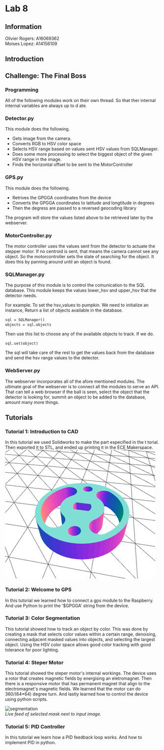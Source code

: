 # Lab 8
## Information
Olivier Rogers: A16069362  
Moises Lopez: A14156109
## Introduction


## Challenge: The Final Boss

### Programming
All of the following modules work on their own thread. So that ther internal internal variables are always up to d ate.

### Detector.py
This module does the following.
- Gets image from the camera.
- Converts RGB to HSV color space
- Selects HSV range based on values sent HSV values from SQLManager.
- Does some more processing to select the biggest object of the given HSV range in the image.
- Finds the horizontal offset to be sent to the MotorController

### GPS.py
This module does the following.
- Retrives the GPGGA coordinates from the device
- Converts the GPGGA coordinates to latitude and longtitude in degrees
- Then the degress are passed to a reversed geocoding library

The program will store the values listed above to be retrieved later by the webserver.
### MotorController.py
The motor controller uses the values sent from the detector to actuate the stepper motor.
If no centroid is sent, that means the camera cannot see any object. So the motorcontroller sets the state of searching for the object. It does this by panning around until an object is found.

### SQLManager.py
The purpose of this module is to control the comunication to the SQL database. This module keeps the values lower_hsv and upper_hsv that the detector needs.

For example. To set the hsv_values to pumpkin. We need to initialize an instance, Return a list of objects available in the database.
```
sql = SQLManager()
objects = sql.objects
```

Then use this list to choose any of the available objects to track.
If we do.
```
sql.set(object)
```
The sql will take care of the rest to get the values back from the database and send the hsv range values to the detector.

### WebServer.py
The webserver incorporates all of the afore mentioned modules. The ultimate goal of the webserver is to connect all the modules to serve an API. That can tell a web browser if the ball is seen, select the object that the detector is looking for, summit an object to be added to the database, amount many more things.


## Tutorials

### Tutorial 1: Introduction to CAD

In this tutorial we used Solidworks to make the part especified in the t
torial.  
Then exported it to STL, and ended up printing it in the ECE Makerspace.
![Motor Mount CAD](Images/motor_mount.png)

### Tutorial 2: Welcome to GPS
In this tutorial we learned how to connect a gps module to the Raspberry. And use Python to print the '$GPGGA' string from the device.


### Tutorial 3: Color Segmentation

This tutorial showed how to track an object by color. This was done by creating a mask that selects color values within a certain range, denoising, connecting adjacent masked values into objects, and selecting the largest object. Using the HSV color space allows good color tracking with good tolerance for poor lighting.    

### Tutorial 4: Steper Motor
This tutorial showed the steper motor's internal workings. The device uses a rotor that creates magnetic fields by energising an eletromagnet. Then there is a responsive motor that has permanent magnet that align to the electromagnet's magnetic fields. We learned that the motor can do 360/(64*64) degree turn. And lastly learned how to control the device using python scripts.

![segmentation](Images/tutorial2_segmentation.gif)  
*Live feed of selected mask next to input image.*

### Tutorial 5: PID Controller
In this tutorial we learn how a PID feedback loop works. And how to implement PID in python.
